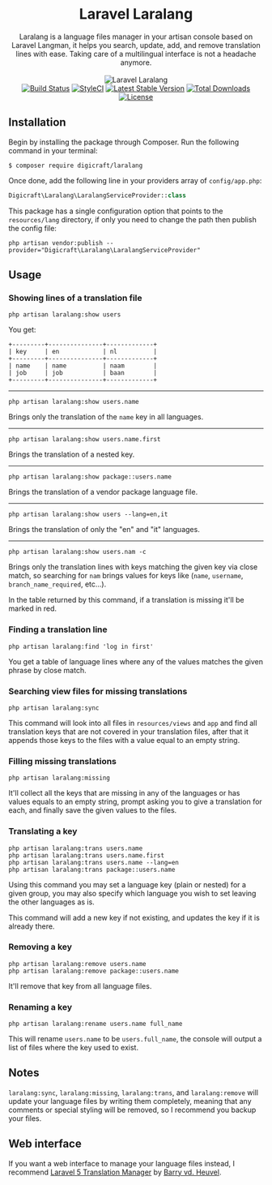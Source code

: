 <h1 align="center">Laravel Laralang</h1>

<p align="center">
Laralang is a language files manager in your artisan console based on Laravel Langman, it helps you search, update, add, and remove
translation lines with ease. Taking care of a multilingual interface is not a headache anymore.
<br>
<br>

<img src="http://s16.postimg.org/mghfe2v3p/ezgif_com_optimize.gif" alt="Laravel Laralang">
<br>
<a href="https://travis-ci.org/themsaid/laravel-laralang"><img src="https://travis-ci.org/themsaid/laravel-laralang.svg?branch=master" alt="Build Status"></a>
<a href="https://styleci.io/repos/55088784"><img src="https://styleci.io/repos/55088784/shield?style=flat" alt="StyleCI"></a>
<a href="https://packagist.org/packages/themsaid/laravel-laralang"><img src="https://poser.pugx.org/themsaid/laravel-laralang/v/stable.svg" alt="Latest Stable Version"></a>
<a href="https://packagist.org/packages/themsaid/laravel-laralang"><img src="https://poser.pugx.org/themsaid/laravel-laralang/d/total.svg" alt="Total Downloads"></a>
<a href="https://packagist.org/packages/themsaid/laravel-laralang"><img src="https://poser.pugx.org/themsaid/laravel-laralang/license.svg" alt="License"></a>

</p>

## Installation

Begin by installing the package through Composer. Run the following command in your terminal:

```
$ composer require digicraft/laralang
```

Once done, add the following line in your providers array of `config/app.php`:

```php
Digicraft\Laralang\LaralangServiceProvider::class
```

This package has a single configuration option that points to the `resources/lang` directory, if only you need to change
the path then publish the config file:

```
php artisan vendor:publish --provider="Digicraft\Laralang\LaralangServiceProvider"
```

## Usage

### Showing lines of a translation file

```
php artisan laralang:show users
```

You get:

```
+---------+---------------+-------------+
| key     | en            | nl          |
+---------+---------------+-------------+
| name    | name          | naam        |
| job     | job           | baan        |
+---------+---------------+-------------+
```

---

```
php artisan laralang:show users.name
```

Brings only the translation of the `name` key in all languages.

---

```
php artisan laralang:show users.name.first
```

Brings the translation of a nested key.

---

```
php artisan laralang:show package::users.name
```

Brings the translation of a vendor package language file.

---

```
php artisan laralang:show users --lang=en,it
```

Brings the translation of only the "en" and "it" languages.

---

```
php artisan laralang:show users.nam -c
```

Brings only the translation lines with keys matching the given key via close match, so searching for `nam` brings values for
keys like (`name`, `username`, `branch_name_required`, etc...).

In the table returned by this command, if a translation is missing it'll be marked in red.

### Finding a translation line

```
php artisan laralang:find 'log in first'
```

You get a table of language lines where any of the values matches the given phrase by close match.

### Searching view files for missing translations

```
php artisan laralang:sync
```

This command will look into all files in `resources/views` and `app` and find all translation keys that are not covered in your translation files, after
that it appends those keys to the files with a value equal to an empty string.

### Filling missing translations

```
php artisan laralang:missing
```

It'll collect all the keys that are missing in any of the languages or has values equals to an empty string, prompt
asking you to give a translation for each, and finally save the given values to the files.

### Translating a key

```
php artisan laralang:trans users.name
php artisan laralang:trans users.name.first
php artisan laralang:trans users.name --lang=en
php artisan laralang:trans package::users.name
```

Using this command you may set a language key (plain or nested) for a given group, you may also specify which language you wish to set leaving the other languages as is.

This command will add a new key if not existing, and updates the key if it is already there.

### Removing a key

```
php artisan laralang:remove users.name
php artisan laralang:remove package::users.name
```

It'll remove that key from all language files.

### Renaming a key

```
php artisan laralang:rename users.name full_name
```

This will rename `users.name` to be `users.full_name`, the console will output a list of files where the key used to exist.

## Notes

`laralang:sync`, `laralang:missing`, `laralang:trans`, and `laralang:remove` will update your language files by writing them completely, meaning that any comments or special styling will be removed, so I recommend you backup your files.

## Web interface

If you want a web interface to manage your language files instead, I recommend [Laravel 5 Translation Manager](https://github.com/barryvdh/laravel-translation-manager)
by [Barry vd. Heuvel](https://github.com/barryvdh).
